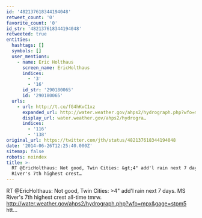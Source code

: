 ```yaml
---
id: '482137618344194048'
retweet_count: '0'
favorite_count: '0'
id_str: '482137618344194048'
retweeted: true
entities:
  hashtags: []
  symbols: []
  user_mentions:
    - name: Eric Holthaus
      screen_name: EricHolthaus
      indices:
        - '3'
        - '16'
      id_str: '290180065'
      id: '290180065'
  urls:
    - url: http://t.co/fG4hKvC1xz
      expanded_url: http://water.weather.gov/ahps2/hydrograph.php?wfo=mpx&gage=stpm5
      display_url: water.weather.gov/ahps2/hydrogra…
      indices:
        - '116'
        - '138'
original_url: https://twitter.com/jth/status/482137618344194048
date: '2014-06-26T12:25:40.000Z'
sitemap: false
robots: noindex
title: >-
  RT @EricHolthaus: Not good, Twin Cities: &gt;4" add'l rain next 7 days. MS
  River's 7th highest crest…
---
```


RT @EricHolthaus: Not good, Twin Cities: &gt;4" add'l rain next 7 days. MS River's 7th highest crest all-time tmrw. http://water.weather.gov/ahps2/hydrograph.php?wfo=mpx&gage=stpm5 htt…